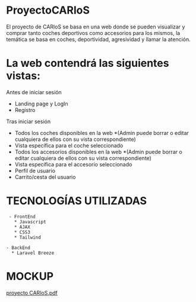 # ProyectoCARloS
El proyecto de CARloS se basa en una web donde se pueden visualizar y comprar tanto coches deportivos como accesorios para los mismos, la temática se basa en coches, deportividad, agresividad y llamar la atención.

# La web contendrá las siguientes vistas:

  Antes de iniciar sesión  
  - Landing page y LogIn
  - Registro

  Tras iniciar sesión
  - Todos los coches disponibles en la web *(Admin puede borrar o editar cualquiera de ellos con su vista correspondiente)
  - Vista específica para el coche seleccionado
  - Todos los accesorios disponibles en la web *(Admin puede borrar o editar cualquiera de ellos con su vista correspondiente)
  - Vista específica para el accesorio seleccionado
  - Perfil de usuario
  - Carrito/cesta del usuario
  
 # TECNOLOGÍAS UTILIZADAS
     - FrontEnd
       * Javascript
       * AJAX
       * CSS3
       * Tailwind
      
    - BackEnd
      * Laravel Breeze

 # MOCKUP
[proyecto CARloS.pdf](https://github.com/CarlosMansoPerez/ProyectoCARloS/files/11157819/proyecto.CARloS.pdf)


